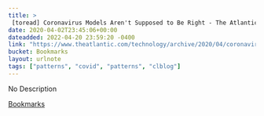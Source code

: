 ```yaml
---
title: > 
 [toread] Coronavirus Models Aren't Supposed to Be Right - The Atlantic
date: 2020-04-02T23:45:06+00:00
dateadded: 2022-04-20 23:59:20 -0400
link: "https://www.theatlantic.com/technology/archive/2020/04/coronavirus-models-arent-supposed-be-right/609271/"
bucket: Bookmarks
layout: urlnote
tags: ["patterns", "covid", "patterns", "clblog"]
--- 
```

No Description
 <!-- end excerpt --> 
<div class='bucket'><a class='internal-link' href='/buckets/bookmarks'>Bookmarks</a></div> 
